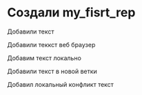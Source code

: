 # Создали my_fisrt_rep

Добавили текст

Добавили теккст веб браузер

Добавим текст локально

Добавили текст в новой ветки

Добавил локальный конфликт текст

